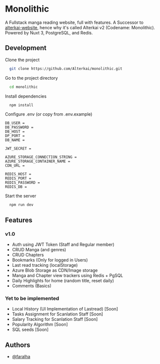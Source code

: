 
# Monolithic

A Fullstack manga reading website, full with features. A Successor to [alterkai-website](https://github.com/Alterkai/alterkai-website), hence why it's called Alterkai v2 (Codename: Monolithic). Powered by Nuxt 3, PostgreSQL, and Redis.

## Development

Clone the project

```bash
  git clone https://github.com/Alterkai/monolithic.git
```

Go to the project directory

```bash
  cd monolithic
```

Install dependencies

```bash
  npm install
```

Configure .env (or copy from .env.example)
```env
DB_USER = 
DB_PASSWORD = 
DB_HOST = 
DP_PORT = 
DB_NAME = 

JWT_SECRET =

AZURE_STORAGE_CONNECTION_STRING =
AZURE_STORAGE_CONTAINER_NAME =
CDN_URL =

REDIS_HOST =
REDIS_PORT =
REDIS_PASSWORD =
REDIS_DB =
```

Start the server

```bash
  npm run dev
```
## Features

### v1.0
- Auth using JWT Token (Staff and Regular member)
- CRUD Manga (and genres)
- CRUD Chapters
- Bookmarks (Only for logged in Users)
- Last read tracking (localStorage)
- Azure Blob Storage as CDN/Image storage
- Manga and Chapter view trackers using Redis + PgSQL
- Daily Highlights for home (random title, reset daily)
- Comments (Basics)

### Yet to be implemented
- Local History (UI Implementation of Lastread) [Soon]
- Tasks Assignment for Scanlation Staff [Soon]
- Salary Tracking for Scanlation Staff [Soon]
- Popularity Algorithm [Soon]
- SQL seeds [Soon]

## Authors

- [@faralha](https://www.github.com/faralha)

